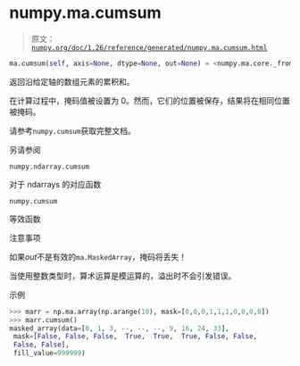 # numpy.ma.cumsum

> 原文：[`numpy.org/doc/1.26/reference/generated/numpy.ma.cumsum.html`](https://numpy.org/doc/1.26/reference/generated/numpy.ma.cumsum.html)

```py
ma.cumsum(self, axis=None, dtype=None, out=None) = <numpy.ma.core._frommethod object>
```

返回沿给定轴的数组元素的累积和。

在计算过程中，掩码值被设置为 0。然而，它们的位置被保存，结果将在相同位置被掩码。

请参考`numpy.cumsum`获取完整文档。

另请参阅

`numpy.ndarray.cumsum`

对于 ndarrays 的对应函数

`numpy.cumsum` 

等效函数

注意事项

如果*out*不是有效的`ma.MaskedArray`，掩码将丢失！

当使用整数类型时，算术运算是模运算的，溢出时不会引发错误。

示例

```py
>>> marr = np.ma.array(np.arange(10), mask=[0,0,0,1,1,1,0,0,0,0])
>>> marr.cumsum()
masked_array(data=[0, 1, 3, --, --, --, 9, 16, 24, 33],
 mask=[False, False, False,  True,  True,  True, False, False,
 False, False],
 fill_value=999999) 
```
